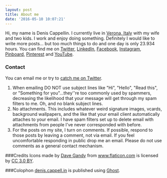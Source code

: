 ```yaml
---
layout: post
title: About me
date: '2016-05-10 10:07:21'
---
```


Hi, my name is Denis Cappellin. I currently live in <a href="http://en.wikipedia.org/wiki/Verona" title="Verona">Verona, Italy</a> with my wife and two kids. I work and enjoy doing something. Definitely I would like to write more posts... but too much things to do and one day is only 23.934 hours.
You can find me on <a href="http://twitter.com/dcappellin">Twitter</a>, <a href="http://www.linkedin.com/in/deniscappellin">LinkedIn</a>, <a href="http://facebook.com/denis.cappellin">Facebook</a>, <a href="http://web.stagram.com/n/cappellin/">Instagram</a>, <a href="https://pinboard.in/u:cappellin" title="Pinboard" target="_blank">Pinboard</a>, <a href="http://pinterest.com/dcappellin/">Pinterest</a> and <a href="http://www.youtube.com/user/jimb0th">YouTube</a>.

### Contact

You can email me or try to <a href="http://twitter.com/dcappellin" style="text-decoration: underline;">catch me on Twitter</a>. 

1. When emailing DO NOT use subject lines like "Hi", "Hello", "Read this", or "Something for you"...they''re too commonly used by spammers, decreasing the likelihood that your message will get through my spam filters to me. Oh, and no blank subject lines.
1. No attachments. This includes whatever weird signature images, vcards, background wallpapers, and the like that your email client automatically attaches to your email. I have spam filters set up to delete email with attachments from people I've never corresponded with before.
1. For the posts on my site, I turn on comments. If possible, respond to those posts by leaving a comment, not via email. If you feel uncomfortable responding in public drop me an email. Please do not use comments as a general contact mechanism.

###Credits
Icons made by <a href="http://www.flaticon.com/authors/dave-gandy" title="Dave Gandy">Dave Gandy</a> from <a href="http://www.flaticon.com" title="Flaticon">www.flaticon.com</a> is licensed by <a href="http://creativecommons.org/licenses/by/3.0/" title="Creative Commons BY 3.0" target="_blank">CC 3.0 BY</a>.

###Colophon
[denis.cappell.in](http://denis.cappell.in) is published using <a href="http://ghost.org">Ghost</a>.